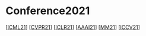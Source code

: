 # Conference2021
[<a href="https://icml.cc/Conferences/2021/Schedule?type=Poster">ICML21</a>]
[<a href="https://openaccess.thecvf.com/CVPR2021?day=all">CVPR21</a>]
[<a href="https://openreview.net/group?id=ICLR.cc/2021/Conference">ICLR21</a>]
[<a href="https://dblp.uni-trier.de/db/conf/aaai/aaai2021.html">AAAI21</a>]
[<a href="">MM21</a>]
[<a href="">ICCV21</a>]
